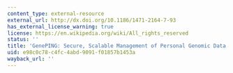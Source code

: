 ```yaml
---
content_type: external-resource
external_url: http://dx.doi.org/10.1186/1471-2164-7-93
has_external_license_warning: true
license: https://en.wikipedia.org/wiki/All_rights_reserved
status: ''
title: 'GenePING: Secure, Scalable Management of Personal Genomic Data'
uid: e98c0c78-c4fc-4abd-9091-f01857b1453a
wayback_url: ''
---
```


